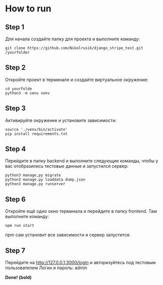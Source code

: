 # How to run
## Step 1
Для начала создайте папку для проекта и выполните команду:
```
git clone https://github.com/Nikolrusik/django_stripe_test.git /yourfolder
```

## Step 2
Откройте проект в терминале и создайте виртуальное окружение:
```
cd yourfolde
python3 -m venv venv
```

## Step 3
Активируйте окружение и установите зависимости:
```
source './venv/bin/activate'
pip install requirements.txt
```
## Step 4
Перейдите в папку backend и выполните следующие команды, чтобы у вас отобразились тестовые данные и запустился сервер:
```
python3 manage,py migrate
python3 manage.py loaddata dump.json
python3 manage.py runserver
```
## Step 6
Откройте ещё одно окно терминала и перейдите в папку frontend. Там выполните команду:
```
npm run start
```
npm сам установит все зависимости и сервер запустится.
## Step 7
Перейдите на http://127.0.0.1:3000/login и авторизуйтесь под тестовым пользователем
Логин и пароль: admin

__Done! (bold)__